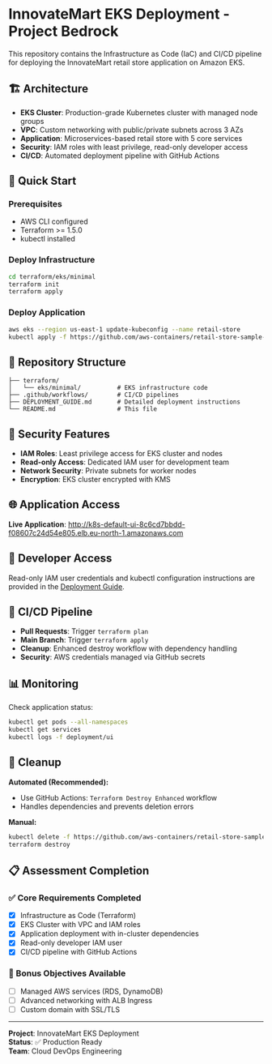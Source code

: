 # InnovateMart EKS Deployment - Project Bedrock

This repository contains the Infrastructure as Code (IaC) and CI/CD pipeline for deploying the InnovateMart retail store application on Amazon EKS.

## 🏗️ Architecture

- **EKS Cluster**: Production-grade Kubernetes cluster with managed node groups
- **VPC**: Custom networking with public/private subnets across 3 AZs
- **Application**: Microservices-based retail store with 5 core services
- **Security**: IAM roles with least privilege, read-only developer access
- **CI/CD**: Automated deployment pipeline with GitHub Actions

## 🚀 Quick Start

### Prerequisites
- AWS CLI configured
- Terraform >= 1.5.0
- kubectl installed

### Deploy Infrastructure
```bash
cd terraform/eks/minimal
terraform init
terraform apply
```

### Deploy Application
```bash
aws eks --region us-east-1 update-kubeconfig --name retail-store
kubectl apply -f https://github.com/aws-containers/retail-store-sample-app/releases/latest/download/kubernetes.yaml
```

## 📁 Repository Structure

```
├── terraform/
│   └── eks/minimal/          # EKS infrastructure code
├── .github/workflows/        # CI/CD pipelines
├── DEPLOYMENT_GUIDE.md       # Detailed deployment instructions
└── README.md                 # This file
```

## 🔐 Security Features

- **IAM Roles**: Least privilege access for EKS cluster and nodes
- **Read-only Access**: Dedicated IAM user for development team
- **Network Security**: Private subnets for worker nodes
- **Encryption**: EKS cluster encrypted with KMS

## 🌐 Application Access

**Live Application**: http://k8s-default-ui-8c6cd7bbdd-f08607c24d54e805.elb.eu-north-1.amazonaws.com

## 👥 Developer Access

Read-only IAM user credentials and kubectl configuration instructions are provided in the [Deployment Guide](DEPLOYMENT_GUIDE.md).

## 🔄 CI/CD Pipeline

- **Pull Requests**: Trigger `terraform plan`
- **Main Branch**: Trigger `terraform apply`
- **Cleanup**: Enhanced destroy workflow with dependency handling
- **Security**: AWS credentials managed via GitHub secrets

## 📊 Monitoring

Check application status:
```bash
kubectl get pods --all-namespaces
kubectl get services
kubectl logs -f deployment/ui
```

## 🧹 Cleanup

**Automated (Recommended):**
- Use GitHub Actions: `Terraform Destroy Enhanced` workflow
- Handles dependencies and prevents deletion errors

**Manual:**
```bash
kubectl delete -f https://github.com/aws-containers/retail-store-sample-app/releases/latest/download/kubernetes.yaml
terraform destroy
```

## 📋 Assessment Completion

### ✅ Core Requirements Completed
- [x] Infrastructure as Code (Terraform)
- [x] EKS Cluster with VPC and IAM roles
- [x] Application deployment with in-cluster dependencies
- [x] Read-only developer IAM user
- [x] CI/CD pipeline with GitHub Actions

### 🎯 Bonus Objectives Available
- [ ] Managed AWS services (RDS, DynamoDB)
- [ ] Advanced networking with ALB Ingress
- [ ] Custom domain with SSL/TLS

---

**Project**: InnovateMart EKS Deployment  
**Status**: ✅ Production Ready  
**Team**: Cloud DevOps Engineering